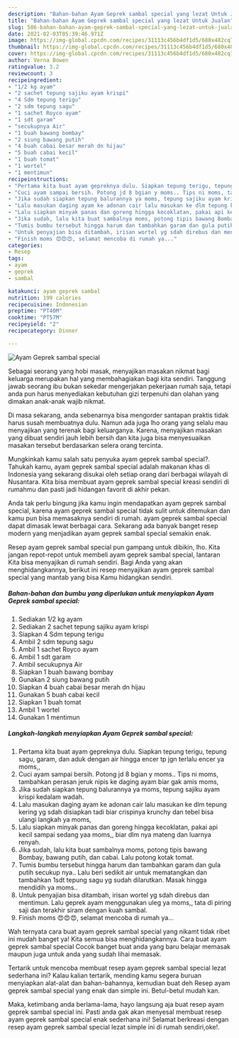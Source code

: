 ```yaml
---
description: "Bahan-bahan Ayam Geprek sambal special yang lezat Untuk Jualan"
title: "Bahan-bahan Ayam Geprek sambal special yang lezat Untuk Jualan"
slug: 586-bahan-bahan-ayam-geprek-sambal-special-yang-lezat-untuk-jualan
date: 2021-02-03T05:39:46.971Z
image: https://img-global.cpcdn.com/recipes/31113c456b4df1d5/680x482cq70/ayam-geprek-sambal-special-foto-resep-utama.jpg
thumbnail: https://img-global.cpcdn.com/recipes/31113c456b4df1d5/680x482cq70/ayam-geprek-sambal-special-foto-resep-utama.jpg
cover: https://img-global.cpcdn.com/recipes/31113c456b4df1d5/680x482cq70/ayam-geprek-sambal-special-foto-resep-utama.jpg
author: Verna Bowen
ratingvalue: 3.2
reviewcount: 3
recipeingredient:
- "1/2 kg ayam"
- "2 sachet tepung sajiku ayam krispi"
- "4 Sdm tepung terigu"
- "2 sdm tepung sagu"
- "1 sachet Royco ayam"
- "1 sdt garam"
- "secukupnya Air"
- "1 buah bawang bombay"
- "2 siung bawang putih"
- "4 buah cabai besar merah dn hijau"
- "5 buah cabai kecil"
- "1 buah tomat"
- "1 wortel"
- "1 mentimun"
recipeinstructions:
- "Pertama kita buat ayam gepreknya dulu. Siapkan tepung terigu, tepung sagu, garam, dan aduk dengan air hingga encer tp jgn terlalu encer ya moms,,"
- "Cuci ayam sampai bersih. Potong jd 8 bgian y moms.. Tips ni moms, tambahkan perasan jeruk nipis ke daging ayam biar gak amis moms,"
- "Jika sudah siapkan tepung balurannya ya moms, tepung sajiku ayam krispi kedalam wadah."
- "Lalu masukan daging ayam ke adonan cair lalu masukan ke dlm tepung kering yg sdah disiapkan tadi biar crispinya krunchy dan tebel bisa ulangi langkah ya moms,"
- "Lalu siapkan minyak panas dan goreng hingga kecoklatan, pakai api kecil sampai sedang yaa moms,, biar dlm nya mateng dan luarnya renyah."
- "Jika sudah, lalu kita buat sambalnya moms, potong tipis bawang Bombay, bawang putih, dan cabai. Lalu potong kotak tomat."
- "Tumis bumbu tersebut hingga harum dan tambahkan garam dan gula putih secukup nya.. Lalu beri sedikit air untuk mematangkan dan tambahkan 1sdt tepung sagu yg sudah dilarutkan. Masak hingga mendidih ya moms.."
- "Untuk penyajian bisa ditambah, irisan wortel yg sdah direbus dan mentimun. Lalu geprek ayam menggunakan uleg ya moms,, tata di piring saji dan terakhir siram dengan kuah sambal."
- "Finish moms 😍😍😍, selamat mencoba di rumah ya..."
categories:
- Resep
tags:
- ayam
- geprek
- sambal

katakunci: ayam geprek sambal 
nutrition: 199 calories
recipecuisine: Indonesian
preptime: "PT40M"
cooktime: "PT57M"
recipeyield: "2"
recipecategory: Dinner

---
```



![Ayam Geprek sambal special](https://img-global.cpcdn.com/recipes/31113c456b4df1d5/680x482cq70/ayam-geprek-sambal-special-foto-resep-utama.jpg)

Sebagai seorang yang hobi masak, menyajikan masakan nikmat bagi keluarga merupakan hal yang membahagiakan bagi kita sendiri. Tanggung jawab seorang ibu bukan sekedar mengerjakan pekerjaan rumah saja, tetapi anda pun harus menyediakan kebutuhan gizi terpenuhi dan olahan yang dimakan anak-anak wajib nikmat.

Di masa  sekarang, anda sebenarnya bisa mengorder santapan praktis tidak harus susah membuatnya dulu. Namun ada juga lho orang yang selalu mau menyajikan yang terenak bagi keluarganya. Karena, menyajikan masakan yang dibuat sendiri jauh lebih bersih dan kita juga bisa menyesuaikan masakan tersebut berdasarkan selera orang tercinta. 



Mungkinkah kamu salah satu penyuka ayam geprek sambal special?. Tahukah kamu, ayam geprek sambal special adalah makanan khas di Indonesia yang sekarang disukai oleh setiap orang dari berbagai wilayah di Nusantara. Kita bisa membuat ayam geprek sambal special kreasi sendiri di rumahmu dan pasti jadi hidangan favorit di akhir pekan.

Anda tak perlu bingung jika kamu ingin mendapatkan ayam geprek sambal special, karena ayam geprek sambal special tidak sulit untuk ditemukan dan kamu pun bisa memasaknya sendiri di rumah. ayam geprek sambal special dapat dimasak lewat berbagai cara. Sekarang ada banyak banget resep modern yang menjadikan ayam geprek sambal special semakin enak.

Resep ayam geprek sambal special pun gampang untuk dibikin, lho. Kita jangan repot-repot untuk membeli ayam geprek sambal special, lantaran Kita bisa menyajikan di rumah sendiri. Bagi Anda yang akan menghidangkannya, berikut ini resep menyajikan ayam geprek sambal special yang mantab yang bisa Kamu hidangkan sendiri.

<!--inarticleads1-->

##### Bahan-bahan dan bumbu yang diperlukan untuk menyiapkan Ayam Geprek sambal special:

1. Sediakan 1/2 kg ayam
1. Sediakan 2 sachet tepung sajiku ayam krispi
1. Siapkan 4 Sdm tepung terigu
1. Ambil 2 sdm tepung sagu
1. Ambil 1 sachet Royco ayam
1. Ambil 1 sdt garam
1. Ambil secukupnya Air
1. Siapkan 1 buah bawang bombay
1. Gunakan 2 siung bawang putih
1. Siapkan 4 buah cabai besar merah dn hijau
1. Gunakan 5 buah cabai kecil
1. Siapkan 1 buah tomat
1. Ambil 1 wortel
1. Gunakan 1 mentimun




<!--inarticleads2-->

##### Langkah-langkah menyiapkan Ayam Geprek sambal special:

1. Pertama kita buat ayam gepreknya dulu. Siapkan tepung terigu, tepung sagu, garam, dan aduk dengan air hingga encer tp jgn terlalu encer ya moms,,
1. Cuci ayam sampai bersih. Potong jd 8 bgian y moms.. Tips ni moms, tambahkan perasan jeruk nipis ke daging ayam biar gak amis moms,
1. Jika sudah siapkan tepung balurannya ya moms, tepung sajiku ayam krispi kedalam wadah.
1. Lalu masukan daging ayam ke adonan cair lalu masukan ke dlm tepung kering yg sdah disiapkan tadi biar crispinya krunchy dan tebel bisa ulangi langkah ya moms,
1. Lalu siapkan minyak panas dan goreng hingga kecoklatan, pakai api kecil sampai sedang yaa moms,, biar dlm nya mateng dan luarnya renyah.
1. Jika sudah, lalu kita buat sambalnya moms, potong tipis bawang Bombay, bawang putih, dan cabai. Lalu potong kotak tomat.
1. Tumis bumbu tersebut hingga harum dan tambahkan garam dan gula putih secukup nya.. Lalu beri sedikit air untuk mematangkan dan tambahkan 1sdt tepung sagu yg sudah dilarutkan. Masak hingga mendidih ya moms..
1. Untuk penyajian bisa ditambah, irisan wortel yg sdah direbus dan mentimun. Lalu geprek ayam menggunakan uleg ya moms,, tata di piring saji dan terakhir siram dengan kuah sambal.
1. Finish moms 😍😍😍, selamat mencoba di rumah ya...




Wah ternyata cara buat ayam geprek sambal special yang nikamt tidak ribet ini mudah banget ya! Kita semua bisa menghidangkannya. Cara buat ayam geprek sambal special Cocok banget buat anda yang baru belajar memasak maupun juga untuk anda yang sudah lihai memasak.

Tertarik untuk mencoba membuat resep ayam geprek sambal special lezat sederhana ini? Kalau kalian tertarik, mending kamu segera buruan menyiapkan alat-alat dan bahan-bahannya, kemudian buat deh Resep ayam geprek sambal special yang enak dan simple ini. Betul-betul mudah kan. 

Maka, ketimbang anda berlama-lama, hayo langsung aja buat resep ayam geprek sambal special ini. Pasti anda gak akan menyesal membuat resep ayam geprek sambal special enak sederhana ini! Selamat berkreasi dengan resep ayam geprek sambal special lezat simple ini di rumah sendiri,oke!.

